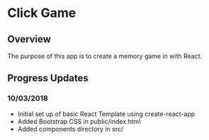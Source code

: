 # Click Game

## Overview
The purpose of this app is to create a memory game in with React.

## Progress Updates
### 10/03/2018
- Initial set up of basic React Template using create-react-app
- Added Bootstrap CSS in public/index.html
- Added components directory in src/



